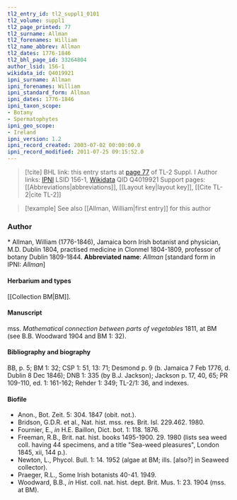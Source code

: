 ```yaml
---
tl2_entry_id: tl2_suppl1_0101
tl2_volume: suppl1
tl2_page_printed: 77
tl2_surname: Allman
tl2_forenames: William
tl2_name_abbrev: Allman
tl2_dates: 1776-1846
tl2_bhl_page_id: 33264804
author_lsid: 156-1
wikidata_id: Q4019921
ipni_surname: Allman
ipni_forenames: William
ipni_standard_form: Allman
ipni_dates: 1776-1846
ipni_taxon_scope: 
- Botany
- Spermatophytes
ipni_geo_scope: 
- Ireland
ipni_version: 1.2
ipni_record_created: 2003-07-02 00:00:00.0
ipni_record_modified: 2011-07-25 09:15:52.0
---
```


> [!cite] BHL link: this entry starts at [page 77](https://www.biodiversitylibrary.org/page/33264804) of TL-2 Suppl. I
> Author links: [IPNI](https://www.ipni.org/a/156-1) LSID 156-1, [Wikidata](https://www.wikidata.org/wiki/Q4019921) QID Q4019921
> Support pages: [[Abbreviations|abbreviations]], [[Layout key|layout key]], [[Cite TL-2|cite TL-2]]

> [!example] See also [[Allman, William|first entry]] for this author

### Author

\* Allman, William (1776-1846), Jamaica born Irish botanist and physician, M.D. Dublin 1804, practised medicine in Clonmel 1804-1809, professor of botany Dublin 1809-1844. 
**Abbreviated name**: *Allman* \[standard form in IPNI: *Allman*\]

#### Herbarium and types

[[Collection BM|BM]].

#### Manuscript

mss. *Mathematical connection between parts of vegetables* 1811, at BM (see B.B. Woodward 1904 and BM 1: 32).

#### Bibliography and biography

BB, p. 5; BM 1: 32; CSP 1: 51, 13: 71; Desmond p. 9 (b. Jamaica 7 Feb 1776, d. Dublin 8 Dec 1846); DNB 1: 335 (by B.J. Jackson); Jackson p. 17, 40, 65; PR 109-110, ed. 1: 161-162; Rehder 1: 349; TL-2/1: 36, and indexes.

#### Biofile

- Anon., Bot. Zeit. 5: 304. 1847 (obit. not.).
- Bridson, G.D.R. et al., Nat. hist. mss. res. Brit. Isl. 229.462. 1980.
- Fournier, E., *in* H.E. Baillon, Dict. bot. 1: 118. 1876.
- Freeman, R.B., Brit. nat. hist. books 1495-1900. 29. 1980 (lists sea weed coll. having 44 specimens, and a title "Sea-weed pleasures", London 1845, xii, 144 p.).
- Newton, L., Phycol. Bull. 1: 14. 1952 (algae at BM; ills. \[also?\] in Seaweed collector).
- Praeger, R.L., Some Irish botanists 40-41. 1949.
- Woodward, B.B., *in* Hist. coll. nat. hist. dept. Brit. Mus. 1: 23. 1904 (mss. at BM).

